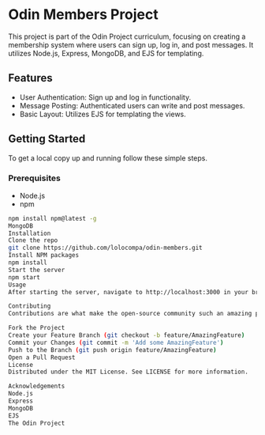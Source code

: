 # Odin Members Project

This project is part of the Odin Project curriculum, focusing on creating a membership system where users can sign up, log in, and post messages. It utilizes Node.js, Express, MongoDB, and EJS for templating.

## Features

- User Authentication: Sign up and log in functionality.
- Message Posting: Authenticated users can write and post messages.
- Basic Layout: Utilizes EJS for templating the views.

## Getting Started

To get a local copy up and running follow these simple steps.

### Prerequisites

- Node.js
- npm
```sh
npm install npm@latest -g
MongoDB
Installation
Clone the repo
git clone https://github.com/lolocompa/odin-members.git
Install NPM packages
npm install
Start the server
npm start
Usage
After starting the server, navigate to http://localhost:3000 in your browser to view the application. You can sign up for a new account, log in, and start posting messages.

Contributing
Contributions are what make the open-source community such an amazing place to learn, inspire, and create. Any contributions you make are greatly appreciated.

Fork the Project
Create your Feature Branch (git checkout -b feature/AmazingFeature)
Commit your Changes (git commit -m 'Add some AmazingFeature')
Push to the Branch (git push origin feature/AmazingFeature)
Open a Pull Request
License
Distributed under the MIT License. See LICENSE for more information.

Acknowledgements
Node.js
Express
MongoDB
EJS
The Odin Project
